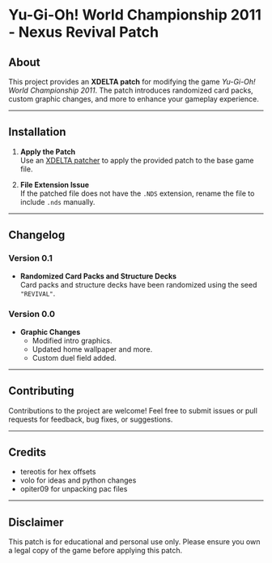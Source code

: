 # Yu-Gi-Oh! World Championship 2011 - Nexus Revival Patch

## About
This project provides an **XDELTA patch** for modifying the game *Yu-Gi-Oh! World Championship 2011*. The patch introduces randomized card packs, custom graphic changes, and more to enhance your gameplay experience.

---

## Installation

1. **Apply the Patch**  
   Use an [XDELTA patcher](https://www.romhacking.net/utilities/598/) to apply the provided patch to the base game file.  

2. **File Extension Issue**  
   If the patched file does not have the `.NDS` extension, rename the file to include `.nds` manually.

---

## Changelog

### Version 0.1
- **Randomized Card Packs and Structure Decks**  
  Card packs and structure decks have been randomized using the seed `"REVIVAL"`.

### Version 0.0
- **Graphic Changes**  
  - Modified intro graphics.  
  - Updated home wallpaper and more.  
  - Custom duel field added.  

---

## Contributing
Contributions to the project are welcome! Feel free to submit issues or pull requests for feedback, bug fixes, or suggestions.

---

## Credits
- tereotis for hex offsets
- volo for ideas and python changes
- opiter09 for unpacking pac files

---
## Disclaimer
This patch is for educational and personal use only. Please ensure you own a legal copy of the game before applying this patch.
